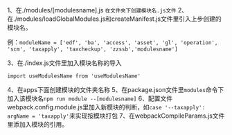 1、在./modules/[modulesname].js `在文件夹下创建模块名.js文件`
2、在./modules/loadGlobalModules.js和createManifest.js文件里引入上步创建的模块名。

例：`moduleName = ['edf', 'ba', 'access', 'asset', 'gl', 'operation', 'scm', 'taxapply', 'taxcheckup', 'zzssb','modulesname']`

3、在./index.js文件里加入模块名称的导入

`import useModulesName from 'useModulesName'`

4、在apps下面创建模块的文件夹名称
5、在package.json文件里`modules`命令下加入该模块名`npm run module --[modulesname]`
6、配置文件webpack.config.module.js里加入新模块的判断，如`case '--taxapply': argName = 'taxapply'`来实现按模块打包
7、在webpackCompileParams.js文件里添加入模块的引用。